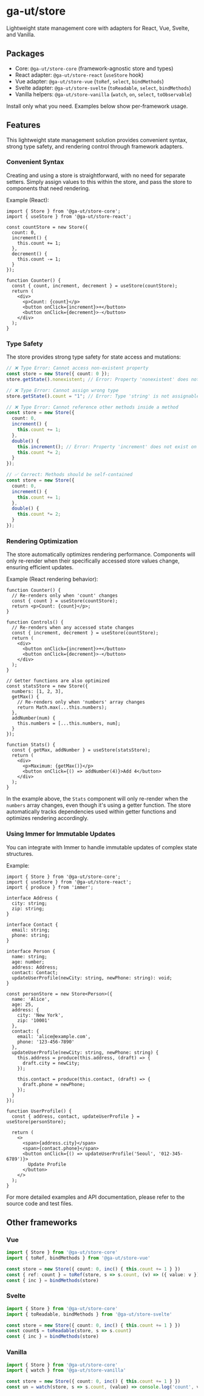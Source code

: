 # ga-ut/store

Lightweight state management core with adapters for React, Vue, Svelte, and Vanilla.

## Packages

- Core: `@ga-ut/store-core` (framework-agnostic store and types)
- React adapter: `@ga-ut/store-react` (`useStore` hook)
- Vue adapter: `@ga-ut/store-vue` (`toRef`, `select`, `bindMethods`)
- Svelte adapter: `@ga-ut/store-svelte` (`toReadable`, `select`, `bindMethods`)
- Vanilla helpers: `@ga-ut/store-vanilla` (`watch`, `on`, `select`, `toObservable`)

Install only what you need. Examples below show per-framework usage.

## Features

This lightweight state management solution provides convenient syntax, strong type safety, and rendering control through framework adapters.

### Convenient Syntax

Creating and using a store is straightforward, with no need for separate setters. Simply assign values to this within the store, and pass the store to components that need rendering.

Example (React):

```tsx
import { Store } from '@ga-ut/store-core';
import { useStore } from '@ga-ut/store-react';

const countStore = new Store({
  count: 0,
  increment() {
    this.count += 1;
  },
  decrement() {
    this.count -= 1;
  }
});

function Counter() {
  const { count, increment, decrement } = useStore(countStore);
  return (
    <div>
      <p>Count: {count}</p>
      <button onClick={increment}>+</button>
      <button onClick={decrement}>-</button>
    </div>
  );
}
```

### Type Safety

The store provides strong type safety for state access and mutations:

```typescript
// ❌ Type Error: Cannot access non-existent property
const store = new Store({ count: 0 });
store.getState().nonexistent; // Error: Property 'nonexistent' does not exist

// ❌ Type Error: Cannot assign wrong type
store.getState().count = "1"; // Error: Type 'string' is not assignable to type 'number'

// ❌ Type Error: Cannot reference other methods inside a method
const store = new Store({
  count: 0,
  increment() {
    this.count += 1;
  },
  double() {
    this.increment(); // Error: Property 'increment' does not exist on type '{ count: number }'
    this.count *= 2;
  }
});

// ✅ Correct: Methods should be self-contained
const store = new Store({
  count: 0,
  increment() {
    this.count += 1;
  },
  double() {
    this.count *= 2;
  }
});
```

### Rendering Optimization

The store automatically optimizes rendering performance. Components will only re-render when their specifically accessed store values change, ensuring efficient updates.

Example (React rendering behavior):

```tsx
function Counter() {
  // Re-renders only when 'count' changes
  const { count } = useStore(countStore);
  return <p>Count: {count}</p>;
}

function Controls() {
  // Re-renders when any accessed state changes
  const { increment, decrement } = useStore(countStore);
  return (
    <div>
      <button onClick={increment}>+</button>
      <button onClick={decrement}>-</button>
    </div>
  );
}

// Getter functions are also optimized
const statsStore = new Store({
  numbers: [1, 2, 3],
  getMax() {
    // Re-renders only when 'numbers' array changes
    return Math.max(...this.numbers);
  },
  addNumber(num) {
    this.numbers = [...this.numbers, num];
  }
});

function Stats() {
  const { getMax, addNumber } = useStore(statsStore);
  return (
    <div>
      <p>Maximum: {getMax()}</p>
      <button onClick={() => addNumber(4)}>Add 4</button>
    </div>
  );
}
```

In the example above, the `Stats` component will only re-render when the `numbers` array changes, even though it's using a getter function. The store automatically tracks dependencies used within getter functions and optimizes rendering accordingly.

### Using Immer for Immutable Updates

You can integrate with Immer to handle immutable updates of complex state structures.

Example:

```tsx
import { Store } from '@ga-ut/store-core';
import { useStore } from '@ga-ut/store-react';
import { produce } from 'immer';

interface Address {
  city: string;
  zip: string;
}

interface Contact {
  email: string;
  phone: string;
}

interface Person {
  name: string;
  age: number;
  address: Address;
  contact: Contact;
  updateUserProfile(newCity: string, newPhone: string): void;
}

const personStore = new Store<Person>({
  name: 'Alice',
  age: 25,
  address: {
    city: 'New York',
    zip: '10001'
  },
  contact: {
    email: 'alice@example.com',
    phone: '123-456-7890'
  },
  updateUserProfile(newCity: string, newPhone: string) {
    this.address = produce(this.address, (draft) => {
      draft.city = newCity;
    });

    this.contact = produce(this.contact, (draft) => {
      draft.phone = newPhone;
    });
  }
});

function UserProfile() {
  const { address, contact, updateUserProfile } = useStore(personStore);

  return (
    <>
      <span>{address.city}</span>
      <span>{contact.phone}</span>
      <button onClick={() => updateUserProfile('Seoul', '012-345-6789')}>
        Update Profile
      </button>
    </>
  );
}
```

For more detailed examples and API documentation, please refer to the source code and test files.

## Other frameworks

### Vue
```ts
import { Store } from '@ga-ut/store-core'
import { toRef, bindMethods } from '@ga-ut/store-vue'

const store = new Store({ count: 0, inc() { this.count += 1 } })
const { ref: count } = toRef(store, s => s.count, (v) => ({ value: v }))
const { inc } = bindMethods(store)
```

### Svelte
```ts
import { Store } from '@ga-ut/store-core'
import { toReadable, bindMethods } from '@ga-ut/store-svelte'

const store = new Store({ count: 0, inc() { this.count += 1 } })
const count$ = toReadable(store, s => s.count)
const { inc } = bindMethods(store)
```

### Vanilla
```ts
import { Store } from '@ga-ut/store-core'
import { watch } from '@ga-ut/store-vanilla'

const store = new Store({ count: 0, inc() { this.count += 1 } })
const un = watch(store, s => s.count, (value) => console.log('count', value))
```
